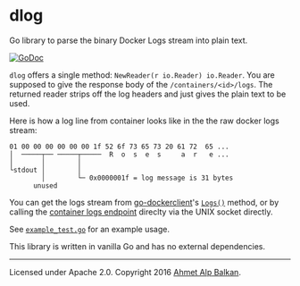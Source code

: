 # dlog

Go library to parse the binary Docker Logs stream into plain text.

[![GoDoc](https://godoc.org/github.com/ahmetalpbalkan/dlog?status.svg)](https://godoc.org/github.com/ahmetalpbalkan/dlog)

`dlog` offers a single method: `NewReader(r io.Reader) io.Reader`. You are
supposed to give the response body of the `/containers/<id>/logs`. The returned
reader strips off the log headers and just gives the plain text to be used.

Here is how a log line from container looks like in the  the raw docker logs
stream:

```text
01 00 00 00 00 00 00 1f 52 6f 73 65 73 20 61 72  65 ...
│  ─────┬── ─────┬─────  R  o  s  e  s     a  r   e ...
│       │        │
└stdout │        │
        │        └─ 0x0000001f = log message is 31 bytes
      unused
```

You can get the logs stream from [go-dockerclient][gocl]'s [`Logs()`][gocl-logs]
method, or by calling the [container logs endpoint][rapi] direclty via the UNIX socket
directly.

See [`example_test.go`](./example_test.go) for an example usage.

This library is written in vanilla Go and has no external dependencies.

[gocl]: https://github.com/fsouza/go-dockerclient
[gocl-logs]: https://godoc.org/github.com/fsouza/go-dockerclient#Client.Logs
[rapi]: https://docs.docker.com/engine/reference/api/docker_remote_api_v1.24/#/get-container-logs

-----

Licensed under Apache 2.0. Copyright 2016 [Ahmet Alp Balkan][ab].

[ab]: https://ahmetalpbalkan.com/
